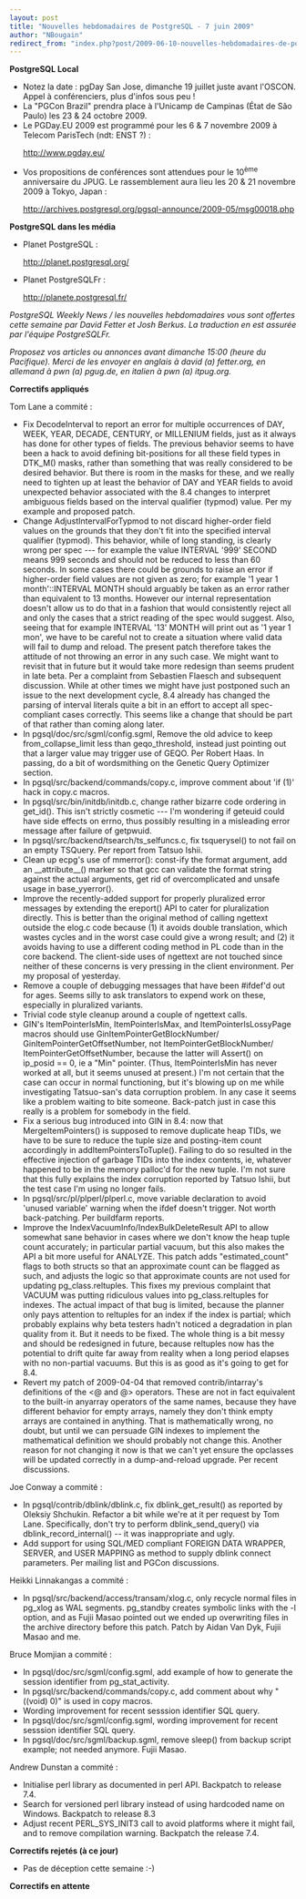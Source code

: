 ```yaml
---
layout: post
title: "Nouvelles hebdomadaires de PostgreSQL - 7 juin 2009"
author: "NBougain"
redirect_from: "index.php?post/2009-06-10-nouvelles-hebdomadaires-de-postgresql-7-juin-2009 "
---
```




<p><strong>PostgreSQL Local</strong></p>

<ul>

<li>Notez la date&nbsp;: pgDay San Jose, dimanche 19 juillet juste avant l'OSCON. Appel à conférenciers, plus d'infos sous peu&nbsp;!</li>

<li>La "PGCon Brazil" prendra place à l'Unicamp de Campinas (État de São Paulo) les 23 &amp; 24 octobre 2009.</li>

<li>Le PGDay.EU 2009 est programmé pour les 6 &amp; 7 novembre 2009 à Telecom ParisTech (ndt: ENST ?)&nbsp;:

<a target="_blank" href="http://www.pgday.eu/">http://www.pgday.eu/</a></li>

<li>Vos propositions de conférences sont attendues pour le 10<sup>ème</sup> anniversaire du JPUG. Le rassemblement aura lieu les 20 &amp; 21 novembre 2009 à Tokyo, Japan&nbsp;:

<a target="_blank" href="http://archives.postgresql.org/pgsql-announce/2009-05/msg00018.php">http://archives.postgresql.org/pgsql-announce/2009-05/msg00018.php</a></li>

</ul>

<p><strong>PostgreSQL dans les média</strong></p>

<ul>

<li>Planet PostgreSQL&nbsp;:

<a target="_blank" href="http://planet.postgresql.org/">http://planet.postgresql.org/</a></li>

<li>Planet PostgreSQLFr&nbsp;:

<a target="_blank" href="http://planete.postgresql.fr/">http://planete.postgresql.fr/</a></li>

</ul>

<p><em>PostgreSQL Weekly News / les nouvelles hebdomadaires vous sont offertes cette semaine par David Fetter et Josh Berkus. La traduction en est assurée par l'équipe PostgreSQLFr.</em></p>

<p><em>Proposez vos articles ou annonces avant dimanche 15:00 (heure du Pacifique). Merci de les envoyer en anglais à david (a) fetter.org, en allemand à pwn (a) pgug.de, en italien à pwn (a) itpug.org.</em></p>

<p><strong>Correctifs appliqués</strong></p>

<p>Tom Lane a commité&nbsp;:</p>

<ul>

<li>Fix DecodeInterval to report an error for multiple occurrences of DAY, WEEK, YEAR, DECADE, CENTURY, or MILLENIUM fields, just as it always has done for other types of fields. The previous behavior seems to have been a hack to avoid defining bit-positions for all these field types in DTK_M() masks, rather than something that was really considered to be desired behavior. But there is room in the masks for these, and we really need to tighten up at least the behavior of DAY and YEAR fields to avoid unexpected behavior associated with the 8.4 changes to interpret ambiguous fields based on the interval qualifier (typmod) value. Per my example and proposed patch.</li>

<li>Change AdjustIntervalForTypmod to not discard higher-order field values on the grounds that they don't fit into the specified interval qualifier (typmod). This behavior, while of long standing, is clearly wrong per spec --- for example the value INTERVAL '999' SECOND means 999 seconds and should not be reduced to less than 60 seconds. In some cases there could be grounds to raise an error if higher-order field values are not given as zero; for example '1 year 1 month'::INTERVAL MONTH should arguably be taken as an error rather than equivalent to 13 months. However our internal representation doesn't allow us to do that in a fashion that would consistently reject all and only the cases that a strict reading of the spec would suggest. Also, seeing that for example INTERVAL '13' MONTH will print out as '1 year 1 mon', we have to be careful not to create a situation where valid data will fail to dump and reload. The present patch therefore takes the attitude of not throwing an error in any such case. We might want to revisit that in future but it would take more redesign than seems prudent in late beta. Per a complaint from Sebastien Flaesch and subsequent discussion. While at other times we might have just postponed such an issue to the next development cycle, 8.4 already has changed the parsing of interval literals quite a bit in an effort to accept all spec-compliant cases correctly. This seems like a change that should be part of that rather than coming along later.</li>

<li>In pgsql/doc/src/sgml/config.sgml, Remove the old advice to keep from_collapse_limit less than geqo_threshold, instead just pointing out that a larger value may trigger use of GEQO. Per Robert Haas. In passing, do a bit of wordsmithing on the Genetic Query Optimizer section.</li>

<li>In pgsql/src/backend/commands/copy.c, improve comment about 'if (1)' hack in copy.c macros.</li>

<li>In pgsql/src/bin/initdb/initdb.c, change rather bizarre code ordering in get_id(). This isn't strictly cosmetic --- I'm wondering if geteuid could have side effects on errno, thus possibly resulting in a misleading error message after failure of getpwuid.</li>

<li>In pgsql/src/backend/tsearch/ts_selfuncs.c, fix tsquerysel() to not fail on an empty TSQuery. Per report from Tatsuo Ishii.</li>

<li>Clean up ecpg's use of mmerror(): const-ify the format argument, add an __attribute__() marker so that gcc can validate the format string against the actual arguments, get rid of overcomplicated and unsafe usage in base_yyerror().</li>

<li>Improve the recently-added support for properly pluralized error messages by extending the ereport() API to cater for pluralization directly. This is better than the original method of calling ngettext outside the elog.c code because (1) it avoids double translation, which wastes cycles and in the worst case could give a wrong result; and (2) it avoids having to use a different coding method in PL code than in the core backend. The client-side uses of ngettext are not touched since neither of these concerns is very pressing in the client environment. Per my proposal of yesterday.</li>

<li>Remove a couple of debugging messages that have been #ifdef'd out for ages. Seems silly to ask translators to expend work on these, especially in pluralized variants.</li>

<li>Trivial code style cleanup around a couple of ngettext calls.</li>

<li>GIN's ItemPointerIsMin, ItemPointerIsMax, and ItemPointerIsLossyPage macros should use GinItemPointerGetBlockNumber/ GinItemPointerGetOffsetNumber, not ItemPointerGetBlockNumber/ ItemPointerGetOffsetNumber, because the latter will Assert() on ip_posid == 0, ie a "Min" pointer. (Thus, ItemPointerIsMin has never worked at all, but it seems unused at present.) I'm not certain that the case can occur in normal functioning, but it's blowing up on me while investigating Tatsuo-san's data corruption problem. In any case it seems like a problem waiting to bite someone. Back-patch just in case this really is a problem for somebody in the field.</li>

<li>Fix a serious bug introduced into GIN in 8.4: now that MergeItemPointers() is supposed to remove duplicate heap TIDs, we have to be sure to reduce the tuple size and posting-item count accordingly in addItemPointersToTuple(). Failing to do so resulted in the effective injection of garbage TIDs into the index contents, ie, whatever happened to be in the memory palloc'd for the new tuple. I'm not sure that this fully explains the index corruption reported by Tatsuo Ishii, but the test case I'm using no longer fails.</li>

<li>In pgsql/src/pl/plperl/plperl.c, move variable declaration to avoid 'unused variable' warning when the ifdef doesn't trigger. Not worth back-patching. Per buildfarm reports.</li>

<li>Improve the IndexVacuumInfo/IndexBulkDeleteResult API to allow somewhat sane behavior in cases where we don't know the heap tuple count accurately; in particular partial vacuum, but this also makes the API a bit more useful for ANALYZE. This patch adds "estimated_count" flags to both structs so that an approximate count can be flagged as such, and adjusts the logic so that approximate counts are not used for updating pg_class.reltuples. This fixes my previous complaint that VACUUM was putting ridiculous values into pg_class.reltuples for indexes. The actual impact of that bug is limited, because the planner only pays attention to reltuples for an index if the index is partial; which probably explains why beta testers hadn't noticed a degradation in plan quality from it. But it needs to be fixed. The whole thing is a bit messy and should be redesigned in future, because reltuples now has the potential to drift quite far away from reality when a long period elapses with no non-partial vacuums. But this is as good as it's going to get for 8.4.</li>

<li>Revert my patch of 2009-04-04 that removed contrib/intarray's definitions of the &lt;@ and @&gt; operators. These are not in fact equivalent to the built-in anyarray operators of the same names, because they have different behavior for empty arrays, namely they don't think empty arrays are contained in anything. That is mathematically wrong, no doubt, but until we can persuade GIN indexes to implement the mathematical definition we should probably not change this. Another reason for not changing it now is that we can't yet ensure the opclasses will be updated correctly in a dump-and-reload upgrade. Per recent discussions.</li>

</ul>

<p>Joe Conway a commité&nbsp;:</p>

<ul>

<li>In pgsql/contrib/dblink/dblink.c, fix dblink_get_result() as reported by Oleksiy Shchukin. Refactor a bit while we're at it per request by Tom Lane. Specifically, don't try to perform dblink_send_query() via dblink_record_internal() -- it was inappropriate and ugly.</li>

<li>Add support for using SQL/MED compliant FOREIGN DATA WRAPPER, SERVER, and USER MAPPING as method to supply dblink connect parameters. Per mailing list and PGCon discussions.</li>

</ul>

<p>Heikki Linnakangas a commité&nbsp;:</p>

<ul>

<li>In pgsql/src/backend/access/transam/xlog.c, only recycle normal files in pg_xlog as WAL segments. pg_standby creates symbolic links with the -l option, and as Fujii Masao pointed out we ended up overwriting files in the archive directory before this patch. Patch by Aidan Van Dyk, Fujii Masao and me.</li>

</ul>

<p>Bruce Momjian a commité&nbsp;:</p>

<ul>

<li>In pgsql/doc/src/sgml/config.sgml, add example of how to generate the session identifier from pg_stat_activity.</li>

<li>In pgsql/src/backend/commands/copy.c, add comment about why "((void) 0)" is used in copy macros.</li>

<li>Wording improvement for recent sesssion identifier SQL query.</li>

<li>In pgsql/doc/src/sgml/config.sgml, wording improvement for recent sesssion identifier SQL query.</li>

<li>In pgsql/doc/src/sgml/backup.sgml, remove sleep() from backup script example; not needed anymore. Fujii Masao.</li>

</ul>

<p>Andrew Dunstan a commité&nbsp;:</p>

<ul>

<li>Initialise perl library as documented in perl API. Backpatch to release 7.4.</li>

<li>Search for versioned perl library instead of using hardcoded name on Windows. Backpatch to release 8.3</li>

<li>Adjust recent PERL_SYS_INIT3 call to avoid platforms where it might fail, and to remove compilation warning. Backpatch the release 7.4.</li>

</ul>

<p><strong>Correctifs rejetés (à ce jour)</strong></p>

<ul>

<li>Pas de déception cette semaine&nbsp;:-)</li>

</ul>

<p><strong>Correctifs en attente</strong></p>